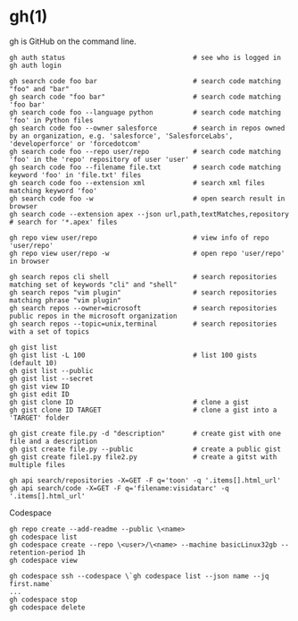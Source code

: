 # gh(1)

  gh is GitHub on the command line.

    gh auth status                                # see who is logged in
    gh auth login

    gh search code foo bar                        # search code matching "foo" and "bar"
    gh search code "foo bar"                      # search code matching 'foo bar'
    gh search code foo --language python          # search code matching 'foo' in Python files
    gh search code foo --owner salesforce         # search in repos owned by an organization, e.g. 'salesforce', 'SalesforceLabs', 'developerforce' or 'forcedotcom'
    gh search code foo --repo user/repo           # search code matching 'foo' in the 'repo' repository of user 'user'
    gh search code foo --filename file.txt        # search code matching keyword 'foo' in 'file.txt' files
    gh search code foo --extension xml            # search xml files matching keyword 'foo'
    gh search code foo -w                         # open search result in browser
    gh search code --extension apex --json url,path,textMatches,repository          # search for '*.apex' files

    gh repo view user/repo                        # view info of repo 'user/repo'
    gh repo view user/repo -w                     # open repo 'user/repo' in browser

    gh search repos cli shell                     # search repositories matching set of keywords "cli" and "shell"
    gh search repos "vim plugin"                  # search repositories matching phrase "vim plugin"
    gh search repos --owner=microsoft             # search repositories public repos in the microsoft organization
    gh search repos --topic=unix,terminal         # search repositories with a set of topics

    gh gist list
    gh gist list -L 100                           # list 100 gists (default 10)
    gh gist list --public
    gh gist list --secret
    gh gist view ID
    gh gist edit ID
    gh gist clone ID                              # clone a gist
    gh gist clone ID TARGET                       # clone a gist into a 'TARGET' folder

    gh gist create file.py -d "description"       # create gist with one file and a description
    gh gist create file.py --public               # create a public gist
    gh gist create file1.py file2.py              # create a gitst with multiple files

    gh api search/repositories -X=GET -F q='toon' -q '.items[].html_url'
    gh api search/code -X=GET -F q='filename:visidatarc' -q '.items[].html_url'

  Codespace

    gh repo create --add-readme --public \<name>
    gh codespace list
    gh codespace create --repo \<user>/\<name> --machine basicLinux32gb --retention-period 1h
    gh codespace view

    gh codespace ssh --codespace \`gh codespace list --json name --jq first.name`
    ...
    gh codespace stop
    gh codespace delete
